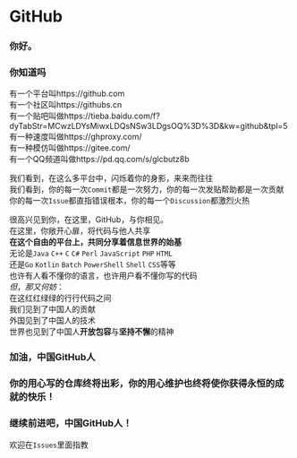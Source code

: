 # GitHub
### 你好。
### 你知道吗
  
有一个平台叫https://github.com   
有一个社区叫https://githubs.cn  
有一个贴吧叫做https://tieba.baidu.com/f?dyTabStr=MCwzLDYsMiwxLDQsNSw3LDgsOQ%3D%3D&kw=github&tpl=5   
有一种速度叫做https://ghproxy.com/   
有一种模仿叫做https://gitee.com/   
有一个QQ频道叫做https://pd.qq.com/s/glcbutz8b   
  
我们看到，在这么多平台中，闪烁着你的身影，来来而往往  
我们看到，你的每一次`Commit`都是一次努力，你的每一次发贴帮助都是一次贡献  
你的每一次`Issue`都直指错误根本，你的每一个`Discussion`都激烈火热  
  
很高兴见到你，在这里，GitHub，与你相见。  
在这里，你敞开心扉，将代码与他人共享  
**在这个自由的平台上，共同分享着信息世界的始基**  
无论是`Java` `C++` `C` `C#` `Perl` `JavaScript` `PHP` `HTML`  
还是`Go` `Kotlin` `Batch` `PowerShell` `Shell` `CSS`等等  
也许有人看不懂你的语言，也许用户看不懂你写的代码  
$但，那又何妨：$  
在这红红绿绿的行行代码之间  
我们见到了中国人的贡献  
外国见到了中国人的技术  
世界也见到了中国人**开放包容**与**坚持不懈**的精神  
  
### 加油，中国GitHub人  
### 你的用心写的仓库终将出彩，你的用心维护也终将使你获得永恒的成就的快乐！  
### 继续前进吧，中国GitHub人！ 
  
  
  
  
欢迎在`Issues`里面指教
